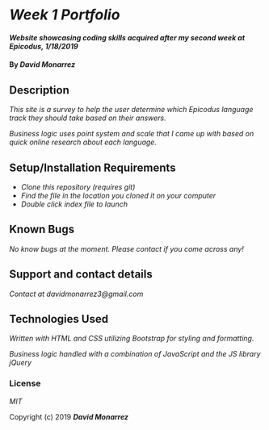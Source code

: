 # _Week 1 Portfolio_

#### _Website showcasing coding skills acquired after my second week at Epicodus, 1/18/2019_

#### By _**David Monarrez**_

## Description

_This site is a survey to help the user determine which Epicodus language track they should take based on their answers._

_Business logic uses point system and scale that I came up with based on quick online research about each language._

## Setup/Installation Requirements

* _Clone this repository (requires git)_
* _Find the file in the location you cloned it on your computer_
* _Double click index file to launch_

## Known Bugs

_No know bugs at the moment. Please contact if you come across any!_

## Support and contact details

_Contact at davidmonarrez3@gmail.com_

## Technologies Used

_Written with HTML and CSS utilizing Bootstrap for styling and formatting._

_Business logic handled with a combination of JavaScript and the JS library jQuery_

### License

*MIT*

Copyright (c) 2019 **_David Monarrez_**
